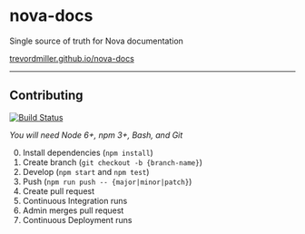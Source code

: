# nova-docs

Single source of truth for Nova documentation

[trevordmiller.github.io/nova-docs](https://trevordmiller.github.io/nova-docs)

---

## Contributing

[![Build Status](https://travis-ci.org/trevordmiller/nova-colors.svg?branch=master)](https://travis-ci.org/trevordmiller/nova-colors)

_You will need Node 6+, npm 3+, Bash, and Git_

0. Install dependencies (`npm install`)
0. Create branch (`git checkout -b {branch-name}`)
0. Develop (`npm start` and `npm test`)
0. Push (`npm run push -- {major|minor|patch}`)
0. Create pull request
  0. Continuous Integration runs
  0. Admin merges pull request
  0. Continuous Deployment runs
